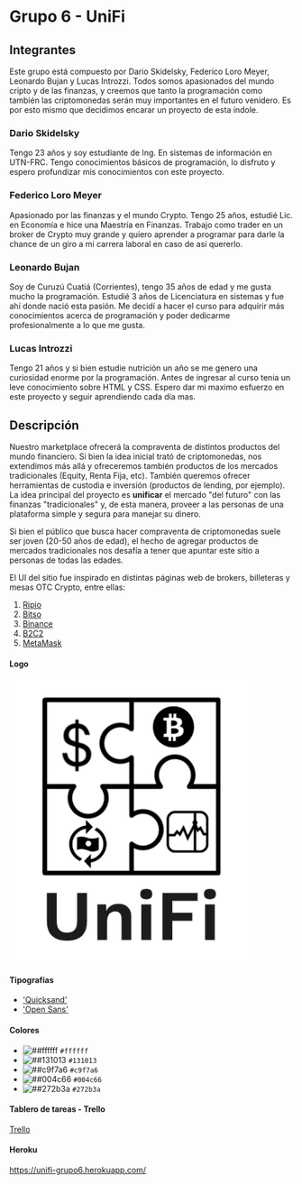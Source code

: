 # Grupo 6 - UniFi

## Integrantes

Este grupo está compuesto por Dario Skidelsky, Federico Loro Meyer, Leonardo Bujan y Lucas Introzzi. Todos somos apasionados del mundo cripto y de las finanzas, y creemos que tanto la programación como también las criptomonedas serán muy importantes en el futuro venidero. Es por esto mismo que decidimos encarar un proyecto de esta índole.

### Dario Skidelsky

Tengo 23 años y soy estudiante de Ing. En sistemas de información en UTN-FRC. Tengo conocimientos básicos de programación, lo disfruto y espero profundizar mis conocimientos con este proyecto.

### Federico Loro Meyer

Apasionado por las finanzas y el mundo Crypto. Tengo 25 años, estudié Lic. en Economía e hice una Maestría en Finanzas. Trabajo como trader en un broker de Crypto muy grande y quiero aprender a programar para darle la chance de un giro a mi carrera laboral en caso de así quererlo.

### Leonardo Bujan

Soy de Curuzú Cuatiá (Corrientes), tengo 35 años de edad y me gusta mucho la programación. Estudié 3 años de Licenciatura en sistemas y fue ahí donde nació esta pasión. Me decidí a hacer el curso para adquirir más conocimientos acerca de programación y poder dedicarme profesionalmente a lo que me gusta.

### Lucas Introzzi

Tengo 21 años y si bien estudie nutrición un año se me genero una curiosidad enorme por la programación. Antes de ingresar al curso tenia un leve conocimiento sobre HTML y CSS. Espero dar mi maximo esfuerzo en este proyecto y seguir aprendiendo cada día mas.

## Descripción

Nuestro marketplace ofrecerá la compraventa de distintos productos del mundo financiero. Si bien la idea inicial trató de criptomonedas, nos extendimos más allá y ofreceremos también productos de los mercados tradicionales (Equity, Renta Fija, etc).
También queremos ofrecer herramientas de custodia e inversión (productos de lending, por ejemplo).
La idea principal del proyecto es **unificar** el mercado "del futuro" con las finanzas "tradicionales" y, de esta manera, proveer a las personas de una plataforma simple y segura para manejar su dinero.

Si bien el público que busca hacer compraventa de criptomonedas suele ser joven (20-50 años de edad), el hecho de agregar productos de mercados tradicionales nos desafía a tener que apuntar este sitio a personas de todas las edades.

El UI del sitio fue inspirado en distintas páginas web de brokers, billeteras y mesas OTC Crypto, entre ellas:

1. [Ripio](https://ripio.com)
2. [Bitso](https://bitso.com)
3. [Binance](https://binance.com)
4. [B2C2](https://b2c2.com)
5. [MetaMask](https://metamask.io)

#### Logo

![logo](/public/img/logo.png)

#### Tipografías

- ['Quicksand'](https://freefontsfamily.com/quicksand-font/)
- ['Open Sans'](https://freefontsfamily.com/open-sans-font-free/)

#### Colores

- ![##ffffff](https://via.placeholder.com/15/ffffff/000000?text=+) `#ffffff`
- ![##131013](https://via.placeholder.com/15/131013/000000?text=+) `#131013`
- ![##c9f7a6](https://via.placeholder.com/15/c9f7a6/000000?text=+) `#c9f7a6`
- ![##004c66](https://via.placeholder.com/15/004c66/000000?text=+) `#004c66`
- ![##272b3a](https://via.placeholder.com/15/272b3a/000000?text=+) `#272b3a`

#### Tablero de tareas - Trello

[Trello](https://trello.com/b/MMdCS9VY/grupo-6-digital-house)

#### Heroku
https://unifi-grupo6.herokuapp.com/